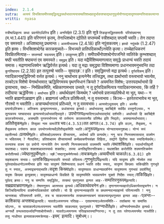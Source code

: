 ```yaml
---
index:  2.1.4
sutra:  अव्ययं विभक्तिसमीपसमृद्धिव्यृद्ध्यर्थाभावात्ययासम्प्रतिशब्दप्रादुर्भावपश्चाद्यथानुपूर्व्ययौगपद्यसादृश्यसम्पत्तिसाकल्यान्तवचनेषु
vritti:  nyasa
---
```


`स्त्रीष्वधिकृत्य कथा प्रवर्त्ततेऽधिस्त्रि` इति। `अनभिहिते` (2.3.1) इति सूत्रे `तिङकृत्तद्धितसमासैः परिसंख्यानम्` (म.भा.1.441) इति परिगणनं कृतम्, तेनाधिशब्देन द्योतिते सप्तम्यर्थे स्त्रीशब्दात् सप्तमी भवति। तेन तदन्त एव समस्यते। अधिशब्दस्तु प्रथमान्तः। `अव्ययीभावश्च` (2.4.18) इति नपुंसकत्वम्। `ह्रस्वो नपुंसके` (1.2.47) इति ह्रस्वः। विभक्तिशब्देनेह कारकमुच्यते-- विभज्यते प्रातिपदिकार्थोऽनयेति कृत्वा। तच्चेहाधिकरणं विवक्षितमित्याह-- `सप्तम्यर्थे यदव्ययम्` इति।
`उपकुम्भम्` इति। समीपार्थेनोपशब्देनोपजनिते व्यतिरेके कुम्भशब्दात् षष्ठी भवतीति षष्ठ्यन्तं एव समस्यते।
`समुद्रम्` इति। यदा मद्रैर्विशिष्यमाणत्वात् समृद्धेः प्राधान्यं भवति तदायं समासः। मद्राणामाधिक्येन ऋद्धिर्वर्त्तत इत्यर्थः। यदा तु मद्राः समृद्ध्या विशिष्यमाणाः प्रधानभावमनुभवन्ति तदा `कुगतिप्रादयः` (2.2.18) इत तत्पुरुषो भवति-- सुमदर्#ा इति। समृद्धिमन्तो मद्रा इत्यर्थः।
`दुर्गवदिकम्` इति। गवादिकानामृद्धिविगमो वर्त्तत इत्यर्थः। ननु चार्थाभाव इत्यनेनैव तत्सिद्धम्, तथा ह्यर्थाभावो वस्त्वभावो भवत्येव, तत्कोऽत्र विशेषो येनार्थाभावात् ऋद्धिविगमस्य पृथगभिधानं क्रियते ? अयमस्ति विशेषः; उत्तरपदार्थाभावो हि द्रव्याभावः, यथा-- निर्मक्षिकमिति, मक्षिकाणामभाव उच्यते; न तु दुर्गवदिकमित्यत्र गवादिकानामभावः, किं तर्हि ? तदीयाया ऋद्धेर्विगमः।
`अर्थाभावः` इति। अर्थार्थग्रहणं किमर्थम् ? धर्माभावे प्रसज्यप्रतिषेधो मा भूत्, यथा-- न भवति ब्राह्मणोऽब्राह्मण इति। ब्राह्मणत्वं धर्मोऽत्र प्रतिषिध्यते, न तु वस्त्वभावः। किञ्च-- इतरेतराभावेच मा भूत्, गौरश्वो न भवतीति। अत्राप्यर्थान्तरत्वं प्रतिध्यते, न तु वस्त्वभावः।
`अत्ययोऽभूतत्वम् इति। अस्यैव प्रयायोऽतिक्रमः। अतिक्रमः इत्युत्पत्त्यभावः, प्रध्वंसाभाव इत्यर्थः। अर्थाभावस्तु क्वचिद्देशे सर्वदैव वस्तुनोऽभावः, न तूत्पन्नस्य पश्चादभाव इत्यत्ययोऽर्थाभावाद्भिद्यते।
`उपभोगस्य` इत्यादिनाऽर्थाभावाद्भेदं दर्शयति। अर्थाभावो हि क्वचिद्देशे कालत्रयेप्यभावः, असम्प्रति पुनरुपभोगस्य यो वर्त्तमानः कालस्तस्यैव प्रतिषेध इति भिद्यते; असम्प्रत्यर्थाभावात्। `अतितैसृकम्` इति। तिसृका नाम ग्रामः `तत्र भवः` (4.3.53) `तत आगतः` (4.3.74) इति वाऽण्, तैसृकम्, न तैसृकस्य वर्त्तमानः काल उपभोगस्येत्यर्थेऽतितैसृकमिति भवति।
`अनुरूपम्` इत्यत्र योग्यतायामनुशब्दः। योग्यं रूपं वहतीत्यर्थः। `प्रत्यर्थम्` इति। प्रतिशब्दोऽव्ययमत्र वीप्सायाम्, अर्थमर्थ प्रति प्रत्यर्थम्। ननु चात्र नित्यसमासत्वात् वाक्येन न भवितव्यम् ? नैतदस्ति; प्रतिशब्दस्य वीप्सायामर्थे कर्मप्रवचनीयसंज्ञा विहिता, तद्योगे द्वितीया यथा स्यादित्येवर्थम्। तस्याश्च वाक्य एव प्रयोगो नान्यत्रेति तेन सत्यपि नित्यसमासत्वे वाक्यमपि भवति। `यथाशक्ति` इति। पदार्थानतिवृत्तौ यथाशब्दः। पदमत्र शक्तशब्दस्तस्यार्थः शक्तरेव; तस्या अनतिवृत्तिरनतिक्रमः। यथाशक्ति करोतीति शक्यनतिक्रमेण करोतीत्यर्थः। `ज्येष्ठानुपूर्व्येण` इति। ज्#ेयष्ठानुक्रमेणेत्यर्थः।
`सचक्रम्` इति। `अव्ययीभावे चाकाले` (6.3.81) इति सहशब्दस्य सभावः। एवं `सकिखि` इत्यादावपि सभावो वदितव्यः।
`गुणभूतेऽपि` इत्यादि। यदि सादृश्य इति नोच्येत तदा पूर्वपदार्थप्रधानोऽव्ययीभाव इति यदा सादृश्यं विशेष्यत्वात् प्रधानं भवति तदैव स्यात्, सादृश्यं किख्याः सकिखीति गुणभूते तु न स्यात्, अस्माद्वचनाद्भवति। `सदृशः किख्या` इति। सादृश्यवतः प्राधान्यप्रदर्शनेन सादृश्यस्य गुणभावं प्रदर्शयितुं सदृशः किख्या इत्युक्तम्। सादृश्यप्राधान्ये विवक्षिते हि सादृश्यमिति भावप्रत्ययेन युक्तो निर्देशः स्यात्। `सकिखि` इति। पूर्ववद् ह्रस्वः।
ननु च सम्पत्तिः समृद्धिरेव, तत्कथं पृथगुच्यत इत्यत आह-- `सम्पत्तिरनुरूपम्` इत्यादि। `सब्रह्मवाभ्रवाणाम्` इति। तेषामनुरूप आत्मभाव इत्यर्थः। `अधिकार्थवचनेन ` इति। तृणानामभ्यवहारोऽधिकार्यस्तद्वचनेन। न किञ्चिदित्यादिना वाक्येनाधिकार्थतां दर्शयति। यो हि तृणान्यभ्यवहरति स कथमन्यदभ्यवहार्य्य परित्यज्यति !
ननु चान्तशब्दः परिसमाप्तौ वर्त्तते, तत्र च साकल्यमस्त्येव तत्कथमन्तवचनं साकल्यात्पृथगुच्यत इत्यत आह-- `प्अन्तः-- काशिकाफ् अन्तशब्दः`इत्यादि। यावतोऽध्ययनस्य परिग्रहः-- एतावन्मयाऽध्येतव्यमिति-- तदपेक्षया या समाप्तिः सोऽन्तः, स चासाकल्येऽप्यध्ययनस्य भवतीति साकल्यात् पृथगुच्यते। `साग्न्यधीते` इति। अग्निपर्यन्तमधीत इत्यर्थः। अग्नर्थो ग्रन्थस्तादर्थ्यादग्निशब्देनोच्यते। यावतोऽध्ययनस्य परिग्रहस्तस्याग्निरन्तः; न तु ततः परेणाध्ययनमेव नास्तीति। तत्तु नाधीयत इत्यसाकल्यमत्रेत्याह-- `इयम्` इत्यादि। सुबोधम्।।

